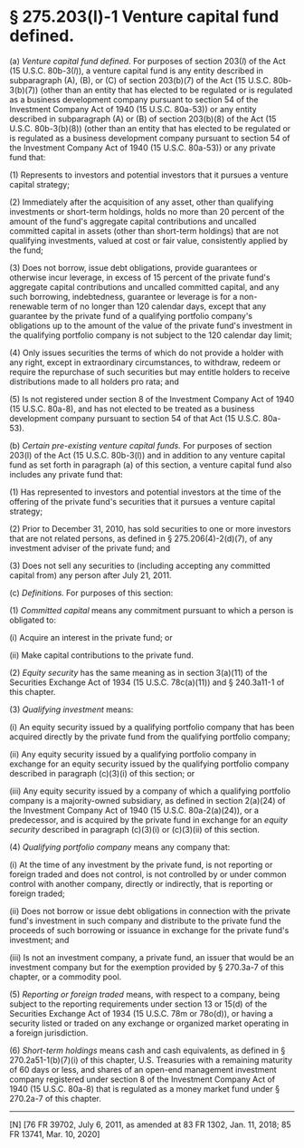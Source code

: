 # § 275.203(l)-1   Venture capital fund defined.

(a) *Venture capital fund defined.* For purposes of section 203(*l*) of the Act (15 U.S.C. 80b-3(*l*)), a venture capital fund is any entity described in subparagraph (A), (B), or (C) of section 203(b)(7) of the Act (15 U.S.C. 80b-3(b)(7)) (other than an entity that has elected to be regulated or is regulated as a business development company pursuant to section 54 of the Investment Company Act of 1940 (15 U.S.C. 80a-53)) or any entity described in subparagraph (A) or (B) of section 203(b)(8) of the Act (15 U.S.C. 80b-3(b)(8)) (other than an entity that has elected to be regulated or is regulated as a business development company pursuant to section 54 of the Investment Company Act of 1940 (15 U.S.C. 80a-53)) or any private fund that:


(1) Represents to investors and potential investors that it pursues a venture capital strategy;


(2) Immediately after the acquisition of any asset, other than qualifying investments or short-term holdings, holds no more than 20 percent of the amount of the fund's aggregate capital contributions and uncalled committed capital in assets (other than short-term holdings) that are not qualifying investments, valued at cost or fair value, consistently applied by the fund;


(3) Does not borrow, issue debt obligations, provide guarantees or otherwise incur leverage, in excess of 15 percent of the private fund's aggregate capital contributions and uncalled committed capital, and any such borrowing, indebtedness, guarantee or leverage is for a non-renewable term of no longer than 120 calendar days, except that any guarantee by the private fund of a qualifying portfolio company's obligations up to the amount of the value of the private fund's investment in the qualifying portfolio company is not subject to the 120 calendar day limit;


(4) Only issues securities the terms of which do not provide a holder with any right, except in extraordinary circumstances, to withdraw, redeem or require the repurchase of such securities but may entitle holders to receive distributions made to all holders pro rata; and


(5) Is not registered under section 8 of the Investment Company Act of 1940 (15 U.S.C. 80a-8), and has not elected to be treated as a business development company pursuant to section 54 of that Act (15 U.S.C. 80a-53).


(b) *Certain pre-existing venture capital funds.* For purposes of section 203(l) of the Act (15 U.S.C. 80b-3(l)) and in addition to any venture capital fund as set forth in paragraph (a) of this section, a venture capital fund also includes any private fund that:


(1) Has represented to investors and potential investors at the time of the offering of the private fund's securities that it pursues a venture capital strategy;


(2) Prior to December 31, 2010, has sold securities to one or more investors that are not related persons, as defined in § 275.206(4)-2(d)(7), of any investment adviser of the private fund; and


(3) Does not sell any securities to (including accepting any committed capital from) any person after July 21, 2011.


(c) *Definitions.* For purposes of this section:


(1) *Committed capital* means any commitment pursuant to which a person is obligated to:


(i) Acquire an interest in the private fund; or


(ii) Make capital contributions to the private fund.


(2) *Equity security* has the same meaning as in section 3(a)(11) of the Securities Exchange Act of 1934 (15 U.S.C. 78c(a)(11)) and § 240.3a11-1 of this chapter.


(3) *Qualifying investment* means:


(i) An equity security issued by a qualifying portfolio company that has been acquired directly by the private fund from the qualifying portfolio company;


(ii) Any equity security issued by a qualifying portfolio company in exchange for an equity security issued by the qualifying portfolio company described in paragraph (c)(3)(i) of this section; or


(iii) Any equity security issued by a company of which a qualifying portfolio company is a majority-owned subsidiary, as defined in section 2(a)(24) of the Investment Company Act of 1940 (15 U.S.C. 80a-2(a)(24)), or a predecessor, and is acquired by the private fund in exchange for an *equity security* described in paragraph (c)(3)(i) or (c)(3)(ii) of this section.


(4) *Qualifying portfolio company* means any company that:


(i) At the time of any investment by the private fund, is not reporting or foreign traded and does not control, is not controlled by or under common control with another company, directly or indirectly, that is reporting or foreign traded;


(ii) Does not borrow or issue debt obligations in connection with the private fund's investment in such company and distribute to the private fund the proceeds of such borrowing or issuance in exchange for the private fund's investment; and


(iii) Is not an investment company, a private fund, an issuer that would be an investment company but for the exemption provided by § 270.3a-7 of this chapter, or a commodity pool.


(5) *Reporting or foreign traded* means, with respect to a company, being subject to the reporting requirements under section 13 or 15(d) of the Securities Exchange Act of 1934 (15 U.S.C. 78m or 78o(d)), or having a security listed or traded on any exchange or organized market operating in a foreign jurisdiction.


(6) *Short-term holdings* means cash and cash equivalents, as defined in § 270.2a51-1(b)(7)(i) of this chapter, U.S. Treasuries with a remaining maturity of 60 days or less, and shares of an open-end management investment company registered under section 8 of the Investment Company Act of 1940 (15 U.S.C. 80a-8) that is regulated as a money market fund under § 270.2a-7 of this chapter.



---

[N] [76 FR 39702, July 6, 2011, as amended at 83 FR 1302, Jan. 11, 2018; 85 FR 13741, Mar. 10, 2020]





